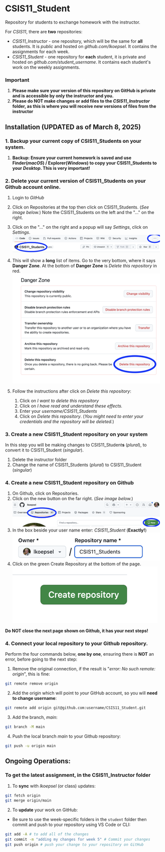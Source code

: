 # CSIS11_Student

Repository for students to exchange homework with the instructor.

For *CSIS11*, there are **two** repositories:
* *CSIS11_Instructor* - one repository, which will be the same for **all** students. It is *public* and hosted on *github.com/lkoepsel*. It contains the assignments for each week.
* *CSIS11_Student* - one repository for **each** student, it is private and hosted on *github.com/student_username*. It contains each student's work on the weekly assignments.

### Important
1. **Please make sure your version of this repository on GitHub is private and is accessible by only the instructor and you.**
2. **Please do NOT make changes or add files to the *CSIS11_Instructor* folder, as this is where you will receive new versions of files from the instructor**

## Installation (UPDATED as of March 8, 2025)

### 1. Backup your current copy of CSIS11_Students on your system.
   1. **Backup: Ensure your current homework is saved and use Finder(*macOS*) / Explorer(*Windows*) to copy your CSIS11_Students to your *Desktop*. This is very important!** 
   
### 2. Delete your current version of CSIS11_Students on your Github account online.
   1. Login to *GitHub*
   2. Click on Repositories at the top then click on CSIS11_Students. (*See image below.*) Note the CSIS11_Students on the left and the "..." on the right.
   3. Click on the "..." on the right and a popup will say *Settings*, click on *Settings*.
 ![](./github_CSIS11.png)
   3. This will show a **long** list of items. Go to the very bottom, where it says **Danger Zone**. At the bottom of **Danger Zone** is *Delete this repository* in red.
 ![](./github_dangerzone.png)

   4. Follow the instructions after click on *Delete this repository*:
      1. Click on *I want to delete this repository*
      2. Click on *I have read and understand these effects.*
      3. Enter your *username/CSIS11_Students*
      4. Click on *Delete this repository*.  (*You might need to enter your credentials and the repository will be deleted.*)

### 3. Create a new CSIS11_Student repository on your system

In this step you will be making changes to CSIS11_Student**s** (*plural*), to convert it to CSIS11_Student (*singular*).

1. Delete the instructor folder
2. Change the name of CSIS11_Students (*plural*) to CSIS11_Student (*singular*)

### 4. Create a new CSIS11_Student repository on Github
1. On Github, click on Repositories.
2. Click on the new button on the far right. (*See image below.*)
 ![](./github_new.png)
3. In the box beside your user name enter: *CSIS11_Student*  (**Exactly!**)
 ![](./github_name.png)
4. Click on the green Create Repository at the bottom of the page.
 ![](./github_create.png)

**Do NOT close the next page shown on Github, it has your next steps!**

### 4. Connect your **local** repository to your **Github** repository.

Perform the four commands below, **one by one**, ensuring there is **NOT** an error, before going to the next step:
   1. Remove the original connection, if the result is "*error: No such remote: origin*", this is fine:
```bash
git remote remove origin
```

   2. Add the origin which will point to *your* GitHub account, so you will **need to change username**:

```bash
git remote add origin git@github.com:username/CSIS11_Student.git
```

   3. Add the branch, *main*:
```bash
git branch -M main
```

   4. Push the local branch *main* to your Github repository:
```bash
git push -u origin main
```


## Ongoing Operations:

### To get the latest assignment, in the CSIS11_Instructor folder
   1. To **sync** with *lkoepsel* (or class) updates:
   ```bash
   git fetch origin
   git merge origin/main
   ```

   2. To **update** your work on GitHub:
   - Be sure to use the week-specific folders in the ```student``` folder then commit and push to your repository using VS Code or CLI:
   ```bash
   git add -A # to add all of the changes
   git commit -m "adding my changes for week 5" # Commit your changes
   git push origin # push your change to your repository on GitHub
   ```
